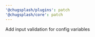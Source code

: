 ```yaml
---
'@chugsplash/plugins': patch
'@chugsplash/core': patch
---
```


Add input validation for config variables
